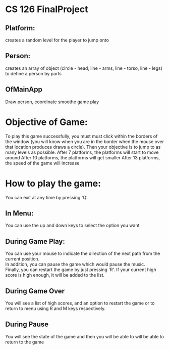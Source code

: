 # CS 126 FinalProject

## Platform:
creates a random level for the player to  jump onto

## Person:  
creates an array of object (circle - head, line - arms, line - torso, line - legs) to define a person by parts

## OfMainApp
Draw person, coordinate smoothe game play

# Objective of Game:
To play this game successfully, you must must click within the borders of the window (you will know when you are in the border when the mouse over that location produces draws a circle).
Then your objective is to jump to as many levels as possible. 
After 7 platforms, the platforms will start to move around
After 10 platforms, the platforms will get smaller
After 13 platforms, the speed of the game will increase

# How to play the game:
You can exit at any time by pressing 'Q'.

## In Menu:
You can use the up and down keys to select the option you want

## During Game Play:
You can use your mouse to indicate the direction of the next path from the current position.  
In addition, you can pause the game which would pause the music.  
Finally, you can restart the game by just pressing 'R'. If your current high score is high enough, it will be added to the list.  

## During Game Over
You will see a list of high scores, and an option to restart the game or to return to menu using R and M keys respectively.

## During Pause
You will see the state of the game and then you will be able to will be able to return to the game

